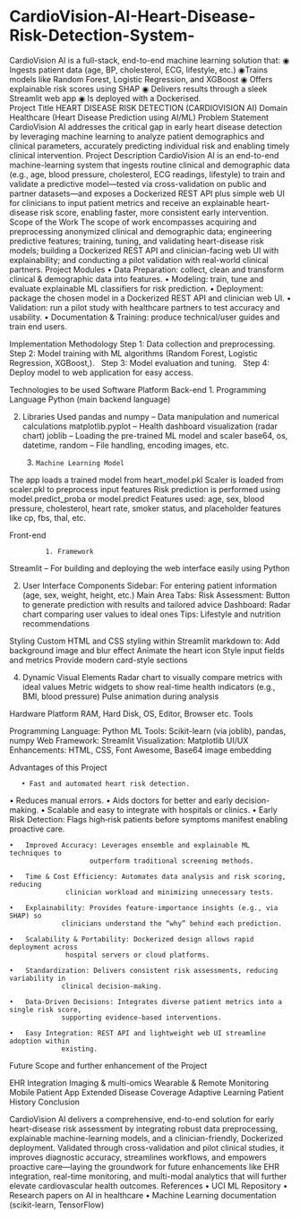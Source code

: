 # CardioVision-AI-Heart-Disease-Risk-Detection-System-
CardioVision AI is a full-stack, end-to-end machine learning solution that:  ◉ Ingests patient data (age, BP, cholesterol, ECG, lifestyle, etc.) ◉Trains models like Random Forest, Logistic Regression, and XGBoost ◉ Offers explainable risk scores using SHAP ◉ Delivers results through a sleek Streamlit web app ◉ Is deployed with a Dockerised.  
Project Title
HEART DISEASE RISK DETECTION
(CARDIOVISION AI)
Domain
Healthcare (Heart Disease Prediction using AI/ML)
Problem Statement
CardioVision AI addresses the critical gap in early heart disease detection by leveraging machine learning to analyze patient demographics and clinical parameters, accurately predicting individual risk and enabling timely clinical intervention.
Project Description
CardioVision AI is an end-to-end machine-learning system that ingests routine clinical and demographic data (e.g., age, blood pressure, cholesterol, ECG readings, lifestyle) to train and validate a predictive model—tested via cross-validation on public and partner datasets—and exposes a Dockerized REST API plus simple web UI for clinicians to input patient metrics and receive an explainable heart-disease risk score, enabling faster, more consistent early intervention.
Scope of the Work
The scope of work encompasses acquiring and preprocessing anonymized clinical and demographic data; engineering predictive features; training, tuning, and validating heart-disease risk models; building a Dockerized REST API and clinician-facing web UI with explainability; and conducting a pilot validation with real-world clinical partners.
Project Modules
•           Data Preparation: collect, clean and transform clinical & demographic data into features.
•          Modeling: train, tune and evaluate explainable ML classifiers for risk prediction.
•          Deployment: package the chosen model in a Dockerized REST API and clinician web UI.
•          Validation: run a pilot study with healthcare partners to test accuracy and usability.
•          Documentation & Training: produce technical/user guides and train end users.

Implementation Methodology
Step 1: Data collection and preprocessing.
 
Step 2: Model training with ML algorithms (Random Forest, Logistic Regression, XGBoost,).
 
Step 3: Model evaluation and tuning.
 
Step 4: Deploy model to web application for easy access.

Technologies to be used
Software Platform 
Back-end
      1.      Programming Language
Python (main backend language)

2.    Libraries Used
pandas and numpy – Data manipulation and numerical calculations
matplotlib.pyplot – Health dashboard visualization (radar chart)
joblib – Loading the pre-trained ML model and scaler
base64, os, datetime, random – File handling, encoding images, etc.

      3.     Machine Learning Model
The app loads a trained model from heart_model.pkl
Scaler is loaded from scaler.pkl to preprocess input features
Risk prediction is performed using model.predict_proba or model.predict
Features used: age, sex, blood pressure, cholesterol, heart rate, smoker status, and placeholder features like cp, fbs, thal, etc.



Front-end

             1. Framework
Streamlit – For building and deploying the web interface easily using Python

2. User Interface Components
Sidebar: For entering patient information (age, sex, weight, height, etc.)
Main Area Tabs:
 Risk Assessment: Button to generate prediction with results and tailored advice
 Dashboard: Radar chart comparing user values to ideal ones
 Tips: Lifestyle and nutrition recommendations

Styling
       Custom HTML and CSS styling within Streamlit markdown to:
Add background image and blur effect
Animate the heart icon
Style input fields and metrics
Provide modern card-style sections

  4. Dynamic Visual Elements
Radar chart to visually compare metrics with ideal values
Metric widgets to show real-time health indicators (e.g., BMI, blood pressure)
Pulse animation during analysis



Hardware Platform
RAM, Hard Disk, OS, Editor, Browser etc.
Tools

Programming Language: Python
ML Tools: Scikit-learn (via joblib), pandas, numpy
Web Framework: Streamlit
Visualization: Matplotlib
UI/UX Enhancements: HTML, CSS, Font Awesome, Base64 image embedding



Advantages of this Project

       • Fast and automated heart risk detection.
• Reduces manual errors.
• Aids doctors for better and early decision-making.
• Scalable and easy to integrate with hospitals or clinics.
            •          Early Risk Detection: Flags high‐risk patients before symptoms manifest
                        enabling proactive care.

	•	Improved Accuracy: Leverages ensemble and explainable ML techniques to  
                        outperform traditional screening methods.

	•	Time & Cost Efficiency: Automates data analysis and risk scoring, reducing 
                  clinician workload and minimizing unnecessary tests.

	•	Explainability: Provides feature‐importance insights (e.g., via SHAP) so 
                 clinicians understand the “why” behind each prediction.

	•	Scalability & Portability: Dockerized design allows rapid deployment across 
                  hospital servers or cloud platforms.

	•	Standardization: Delivers consistent risk assessments, reducing variability in 
                 clinical decision-making.

	•	Data-Driven Decisions: Integrates diverse patient metrics into a single risk score, 
                 supporting evidence-based interventions.

	•	Easy Integration: REST API and lightweight web UI streamline adoption within 
                 existing. 

Future Scope and further enhancement of the Project
         
 EHR Integration
Imaging & multi-omics
Wearable & Remote Monitoring
Mobile Patient App
Extended Disease Coverage
Adaptive Learning
Patient History 
Conclusion

CardioVision AI delivers a comprehensive, end-to-end solution for early heart-disease risk assessment by integrating robust data preprocessing, explainable machine-learning models, and a clinician-friendly, Dockerized deployment. Validated through cross-validation and pilot clinical studies, it improves diagnostic accuracy, streamlines workflows, and empowers proactive care—laying the groundwork for future enhancements like EHR integration, real-time monitoring, and multi-modal analytics that will further elevate cardiovascular health outcomes.
References
     •	UCI ML Repository
     •	Research papers on AI in healthcare
     •	Machine Learning documentation    
               (scikit-learn, TensorFlow)
